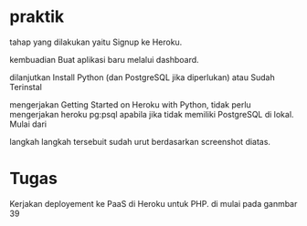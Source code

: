 # praktik
tahap yang dilakukan yaitu Signup ke Heroku. 

kembuadian Buat aplikasi baru melalui dashboard. 

dilanjutkan Install Python (dan PostgreSQL jika diperlukan) atau Sudah Terinstal

mengerjakan Getting Started on Heroku with Python, tidak perlu mengerjakan heroku pg:psql apabila jika tidak memiliki  PostgreSQL di lokal. Mulai dari 

langkah langkah tersebuit sudah urut berdasarkan screenshot diatas.

# Tugas

Kerjakan deployement ke PaaS di Heroku untuk PHP. 
di mulai pada ganmbar 39